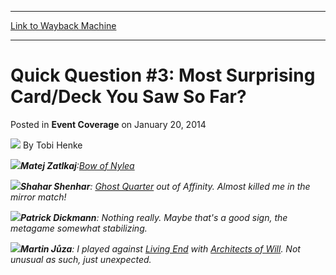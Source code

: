 
---
[Link to Wayback Machine](https://web.archive.org/web/20220526122139/https://magic.wizards.com/en/articles/archive/event-coverage/quick-question-3-most-surprising-carddeck-you-saw-so-far-2014-01-19)

[_metadata_:author]:- "Tobi Henke"
[_metadata_:description]:- "Matej Zatlkaj:[autocard]Bow of Nylea[/autocard] Shahar Shenhar: [autocard]Ghost Quarter[/autocard] out of Affinity. Almost killed me in the mirror match!   Patrick Dickmann: Nothing really. Maybe that's a good sign, the metagame somewhat stabilizing. Martin Jůza: I played against [autocard]Living End[/autocard] with [autocard]Architects of Will[/autocard]. Not unusual as such,"
[_metadata_:generator]:- "Drupal 7 (http://drupal.org)"
[_metadata_:node]:- "152721"
[_metadata_:path_date]:- "2014-01-19"
[_metadata_:publish_date]:- "2014-01-20"
[_metadata_:source]:- "div-main-content"
[_metadata_:title]:- "Quick Question #3: Most Surprising Card/Deck You Saw So Far?"
[_metadata_:wayback_capture_timestamp]:- "2022-05-26 12:21:39"
[_metadata_:wayback_raw_url]:- "https://web.archive.org/web/20220526122139id_/https://magic.wizards.com/en/articles/archive/event-coverage/quick-question-3-most-surprising-carddeck-you-saw-so-far-2014-01-19"
[_metadata_:wayback_url]:- "https://magic.wizards.com/en/articles/archive/event-coverage/quick-question-3-most-surprising-carddeck-you-saw-so-far-2014-01-19"
---


Quick Question #3: Most Surprising Card/Deck You Saw So Far?
============================================================



 Posted in **Event Coverage**
 on January 20, 2014 






![](https://media.magic.wizards.com/styles/auth_small/public/images/person/henke_author.jpg)
By Tobi Henke












![](https://media.wizards.com/legacy/mtg/images/daily/events/gppra14/qq_zatlkaj.jpg)***Matej Zatlkaj**:[Bow of Nylea](https://gatherer.wizards.com/Pages/Card/Details.aspx?name=Bow+of+Nylea)*

![](https://media.wizards.com/legacy/mtg/images/daily/events/gppra14/qq_shenhar.jpg)***Shahar Shenhar**: [Ghost Quarter](https://gatherer.wizards.com/Pages/Card/Details.aspx?name=Ghost+Quarter) out of Affinity. Almost killed me in the mirror match!* 
















![](https://media.wizards.com/legacy/mtg/images/daily/events/gppra14/qq_dickmann.jpg)***Patrick Dickmann**: Nothing really. Maybe that's a good sign, the metagame somewhat stabilizing.* 

![](https://media.wizards.com/legacy/mtg/images/daily/events/gppra14/qq_juza.jpg)***Martin Jůza**: I played against [Living End](https://gatherer.wizards.com/Pages/Card/Details.aspx?name=Living+End) with [Architects of Will](https://gatherer.wizards.com/Pages/Card/Details.aspx?name=Architects+of+Will). Not unusual as such, just unexpected.* 







